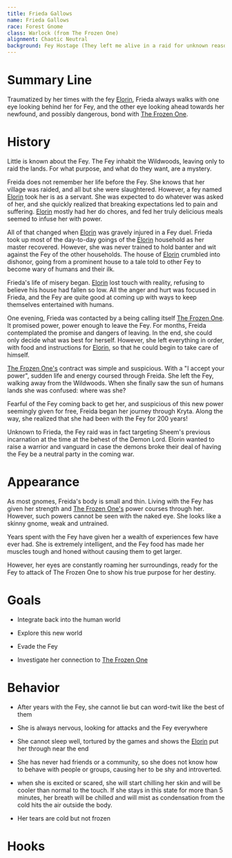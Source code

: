 ```yaml
---
title: Frieda Gallows
name: Frieda Gallows
race: Forest Gnome
class: Warlock (from The Frozen One)
alignment: Chaotic Neutral
background: Fey Hostage (They left me alive in a raid for unknown reasons)
---
```



# Summary Line

Traumatized by her times with the fey [Elorin](elorin.md), Frieda always walks with one eye looking behind her for Fey, and the other eye looking ahead towards her newfound, and possibly dangerous, bond with [The Frozen One](../setting-world/celestials.md).

# History

Little is known about the Fey. The Fey inhabit the Wildwoods, leaving only to raid the lands. For what purpose, and what do they want, are a mystery.

Freida does not remember her life before the Fey. She knows that her village was raided, and all but she were slaughtered. However, a fey named [Elorin](elorin.md) took her is as a servant. She was expected to do whatever was asked of her, and she quickly realized that breaking expectations led to pain and suffering.  [Elorin](elorin.md) mostly had her do chores, and fed her truly delicious meals seemed to infuse her with power. 

All of that changed when [Elorin](elorin.md) was gravely injured in a Fey duel. Frieda took up most of the day-to-day goings of the [Elorin](elorin.md) household as her master recovered. However, she was never trained to hold banter and wit against the Fey of the other households. The house of [Elorin](elorin.md) crumbled into dishonor, going from a prominent house to a tale told to other Fey to become wary of humans and their ilk.

Frieda's life of misery began. [Elorin](elorin.md) lost touch with reality, refusing to believe his house had fallen so low. All the anger and hurt was focused in Frieda, and the Fey are quite good at coming up with ways to keep themselves entertained with humans.

One evening, Frieda was contacted by a being calling itself [The Frozen One](../setting-world/celestials.md). It promised power, power enough to leave the Fey. For months, Freida contemplated the promise and dangers of leaving. In the end, she could only decide what was best for herself. However, she left everything in order, with food and instructions for [Elorin](elorin.md), so that he could begin to take care of himself.

[The Frozen One's](../setting-world/celestials.md) contract was simple and suspicious. With a "I accept your power", sudden life and energy coursed through Freida. She left the Fey, walking away from the Wildwoods. When she finally saw the sun of humans lands she was confused: where was she?

Fearful of the Fey coming back to get her, and suspicious of this new power seemingly given for free, Freida began her journey through Kryta. Along the way, she realized that she had been with the Fey for 200 years!

Unknown to Frieda, the Fey raid was in fact targeting Sheem's previous incarnation at the time at the behest of the Demon Lord. Elorin wanted to raise a warrior and vanguard in case the demons broke their deal of having the Fey be a neutral party in the coming war.

# Appearance

As most gnomes, Freida's body is small and thin. Living with the Fey has given her strength and [The Frozen One's](../setting-world/celestials.md) power courses through her. However, such powers cannot be seen with the naked eye. She looks like a skinny gnome, weak and untrained.

Years spent with the Fey have given her a wealth of experiences few have ever had. She is extremely intelligent, and the Fey food has made her muscles tough and honed without causing them to get larger.

However, her eyes are constantly roaming her surroundings, ready for the Fey to attack of The Frozen One to show his true purpose for her destiny.

# Goals

- Integrate back into the human world

- Explore this new world

- Evade the Fey

- Investigate her connection to [The Frozen One](../setting-world/celestials.md)

# Behavior

- After years with the Fey, she cannot lie but can word-twit like the best of them

- She is always nervous, looking for attacks and the Fey everywhere

- She cannot sleep well, tortured by the games and shows the [Elorin](elorin.md) put her through near the end

- She has never had friends or a community, so she does not know how to behave with people or groups, causing her to be shy and introverted.

- when she is excited or scared, she will start chilling her skin and will be cooler than normal to the touch. If she stays in this state for more than 5 minutes, her breath will be chilled and will mist as condensation from the cold hits the air outside the body.

- Her tears are cold but not frozen

# Hooks


<!--  LocalWords:  Elorin Wildwoods Kryta
 -->
